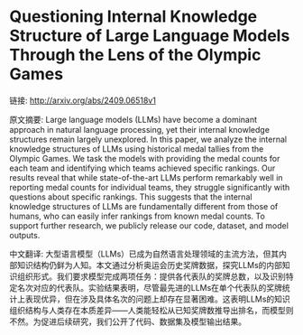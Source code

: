 # Questioning Internal Knowledge Structure of Large Language Models Through the Lens of the Olympic Games

链接: http://arxiv.org/abs/2409.06518v1

原文摘要:
Large language models (LLMs) have become a dominant approach in natural
language processing, yet their internal knowledge structures remain largely
unexplored. In this paper, we analyze the internal knowledge structures of LLMs
using historical medal tallies from the Olympic Games. We task the models with
providing the medal counts for each team and identifying which teams achieved
specific rankings. Our results reveal that while state-of-the-art LLMs perform
remarkably well in reporting medal counts for individual teams, they struggle
significantly with questions about specific rankings. This suggests that the
internal knowledge structures of LLMs are fundamentally different from those of
humans, who can easily infer rankings from known medal counts. To support
further research, we publicly release our code, dataset, and model outputs.

中文翻译:
大型语言模型（LLMs）已成为自然语言处理领域的主流方法，但其内部知识结构仍鲜为人知。本文通过分析奥运会历史奖牌数据，探究LLMs的内部知识组织形式。我们要求模型完成两项任务：提供各代表队的奖牌总数，以及识别特定名次对应的代表队。实验结果表明，尽管最先进的LLMs在单个代表队的奖牌统计上表现优异，但在涉及具体名次的问题上却存在显著困难。这表明LLMs的知识组织结构与人类存在本质差异——人类能轻松从已知奖牌数推导出排名，而模型则不然。为促进后续研究，我们公开了代码、数据集及模型输出结果。
